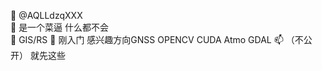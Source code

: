   👋 @AQLLdzqXXX   
  👀 是一个菜逼 什么都不会              
  🌱 GIS/RS
  💞️ 刚入门 感兴趣方向GNSS OPENCV CUDA Atmo GDAL
  📫 （不公开）
     就先这些
     
<!---
AQLLdzqXXX/AQLLdzqXXX is a ✨ special ✨ repository because its `README.md` (this file) appears on your GitHub profile.
You can click the Preview link to take a look at your changes.
--->                                                                            
